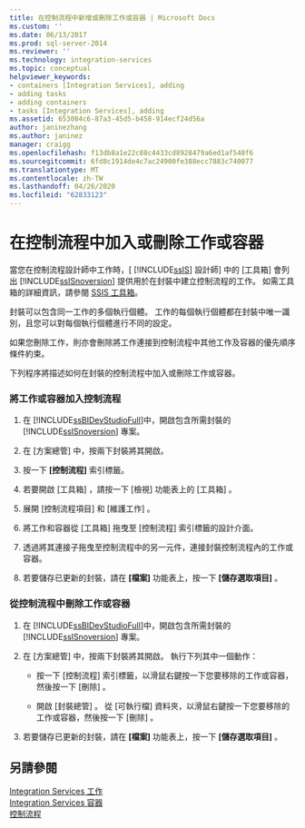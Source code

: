 ```yaml
---
title: 在控制流程中新增或刪除工作或容器 | Microsoft Docs
ms.custom: ''
ms.date: 06/13/2017
ms.prod: sql-server-2014
ms.reviewer: ''
ms.technology: integration-services
ms.topic: conceptual
helpviewer_keywords:
- containers [Integration Services], adding
- adding tasks
- adding containers
- tasks [Integration Services], adding
ms.assetid: 653084c6-87a3-45d5-b458-914ecf24d56a
author: janinezhang
ms.author: janinez
manager: craigg
ms.openlocfilehash: f13db8a1e22c88c4433cd8928479a6ed1af540f6
ms.sourcegitcommit: 6fd8c1914de4c7ac24900fe388ecc7883c740077
ms.translationtype: MT
ms.contentlocale: zh-TW
ms.lasthandoff: 04/26/2020
ms.locfileid: "62833123"
---
```

# <a name="add-or-delete-a-task-or-a-container-in-a-control-flow"></a>在控制流程中加入或刪除工作或容器
  當您在控制流程設計師中工作時，[ [!INCLUDE[ssIS](../../includes/ssis-md.md)] 設計師] 中的 [工具箱] 會列出 [!INCLUDE[ssISnoversion](../../includes/ssisnoversion-md.md)] 提供用於在封裝中建立控制流程的工作。 如需工具箱的詳細資訊，請參閱 [SSIS 工具箱](../ssis-toolbox.md)。  
  
 封裝可以包含同一工作的多個執行個體。 工作的每個執行個體都在封裝中唯一識別，且您可以對每個執行個體進行不同的設定。  
  
 如果您刪除工作，則亦會刪除將工作連接到控制流程中其他工作及容器的優先順序條件約束。  
  
 下列程序將描述如何在封裝的控制流程中加入或刪除工作或容器。  
  
### <a name="to-add-a-task-or-a-container-to-a-control-flow"></a>將工作或容器加入控制流程  
  
1.  在 [!INCLUDE[ssBIDevStudioFull](../../includes/ssbidevstudiofull-md.md)]中，開啟包含所需封裝的 [!INCLUDE[ssISnoversion](../../includes/ssisnoversion-md.md)] 專案。  
  
2.  在 [方案總管] 中，按兩下封裝將其開啟。  
  
3.  按一下 **[控制流程]** 索引標籤。  
  
4.  若要開啟 [工具箱]  ，請按一下 [檢視]  功能表上的 [工具箱]  。  
  
5.  展開 [控制流程項目]  和 [維護工作]  。  
  
6.  將工作和容器從 [工具箱]  拖曳至 [控制流程]  索引標籤的設計介面。  
  
7.  透過將其連接子拖曳至控制流程中的另一元件，連接封裝控制流程內的工作或容器。  
  
8.  若要儲存已更新的封裝，請在 **[檔案]** 功能表上，按一下 **[儲存選取項目]** 。  
  
### <a name="to-delete-a-task-or-a-container-from-a-control-flow"></a>從控制流程中刪除工作或容器  
  
1.  在 [!INCLUDE[ssBIDevStudioFull](../../includes/ssbidevstudiofull-md.md)]中，開啟包含所需封裝的 [!INCLUDE[ssISnoversion](../../includes/ssisnoversion-md.md)] 專案。  
  
2.  在 [方案總管] 中，按兩下封裝將其開啟。 執行下列其中一個動作：  
  
    -   按一下 [控制流程]  索引標籤，以滑鼠右鍵按一下您要移除的工作或容器，然後按一下 [刪除]  。  
  
    -   開啟 [封裝總管]  。 從 [可執行檔]  資料夾，以滑鼠右鍵按一下您要移除的工作或容器，然後按一下 [刪除]  。  
  
3.  若要儲存已更新的封裝，請在 **[檔案]** 功能表上，按一下 **[儲存選取項目]** 。  
  
## <a name="see-also"></a>另請參閱  
 [Integration Services 工作](integration-services-tasks.md)   
 [Integration Services 容器](integration-services-containers.md)   
 [控制流程](control-flow.md)  
  
  
